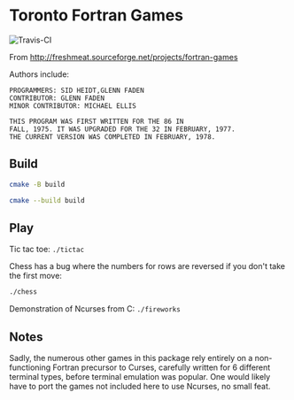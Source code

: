 # Toronto Fortran Games

![Travis-CI](https://travis-ci.com/fortran-gaming/toronto-fortran-games.svg?branch=master)

From <http://freshmeat.sourceforge.net/projects/fortran-games>

Authors include:

    PROGRAMMERS: SID HEIDT,GLENN FADEN
    CONTRIBUTOR: GLENN FADEN
    MINOR CONTRIBUTOR: MICHAEL ELLIS

    THIS PROGRAM WAS FIRST WRITTEN FOR THE 86 IN
    FALL, 1975. IT WAS UPGRADED FOR THE 32 IN FEBRUARY, 1977.
    THE CURRENT VERSION WAS COMPLETED IN FEBRUARY, 1978.

## Build

```sh
cmake -B build

cmake --build build
```

## Play

Tic tac toe: `./tictac`

Chess has a bug where the numbers for rows are reversed if you don't take the first move:

```sh
./chess
```

Demonstration of Ncurses from C: `./fireworks`

## Notes

Sadly, the numerous other games in this package rely entirely on a non-functioning Fortran precursor to Curses, carefully written for 6 different terminal types, before terminal emulation was popular.
One would likely have to port the games not included here to use Ncurses, no small feat.
